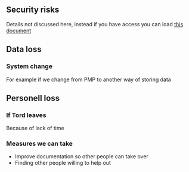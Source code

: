 
## Security risks
Details not discussed here, instead if you have access you can load [this document](https://drive.google.com/open?id=19HMuYRhF7ktQZBxwdGCj4kNgfTbD29X9EBWp0pVIIyw)


## Data loss

### System change
For example if we change from PMP to another way of storing data


## Personell loss

### If Tord leaves
Because of lack of time

### Measures we can take
* Improve documentation so other people can take over
* Finding other people willing to help out
